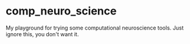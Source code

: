 # comp_neuro_science
My playground for trying some computational neuroscience tools. Just ignore this, you don't want it.
